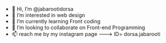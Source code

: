 - 👋 Hi, I’m @jabarootidorsa
- 👀 I’m interested in web design
- 🌱 I’m currently learning Front coding
- 💞️ I’m looking to collaborate on Front-end Programming 
- 📫 reach me by my instagram page ---> ID= dorsa.jabarooti

<!---
jabarootidorsa/jabarootidorsa is a ✨ special ✨ repository because its `README.md` (this file) appears on your GitHub profile.
You can click the Preview link to take a look at your changes.
--->
